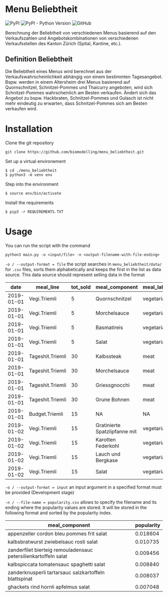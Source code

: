 # Menu Beliebtheit 
![PyPI](https://img.shields.io/pypi/v/menu-beliebtheits-rechner)
![PyPI - Python Version](https://img.shields.io/pypi/pyversions/menu-beliebtheits-rechner)
![GitHub](https://img.shields.io/github/license/biomodelling/menu_beliebtheit)

Berechnung der Beliebtheit von verschiedenen Menus basierend auf den Verkaufszahlen und Angebotskombinationen von verschiedenen Verkaufsstellen des Kanton Zürich (Spital, Kantine, etc.).

## Definition Beliebtheit
Die Beliebtheit eines Menus wird berechnet aus der Verkaufswahrscheinlichkeit abhängig von einem bestimmten Tagesangebot. Bspw. werden in einem Altersheim drei Menus basierend auf Quornschnitzel, Schnitzel-Pommes und Thaicurry angeboten, wird sich Schnitzel-Pommes wahrscheinlich am Besten verkaufen. Ändert sich das Angebot zu bspw. Hackbraten, Schnitzel-Pommes und Gulasch ist nicht mehr eindeutig zu erwarten, dass Schnitzel-Pommes sich am Besten verkaufen wird.

# Installation 
Clone the git repository
```
git clone https://github.com/biomodelling/menu_beliebtheit.git
```

Set up a virtual environement
```
$ cd ./menu_beliebtheit
$ python3 -m venv env
```

Step into the environment
```
$ source env/bin/activate
```

Install the requirements
```
$ pip3 -r REQUIREMENTS.TXT
```

# Usage
You can run the script with the command
```
python3 main.py -o <input/file> -n <output-filename-with-file-ending>
```

```-o / --output-format = file``` the script searches in ```menu_beliebtheit/data/``` for ```.csv``` files, sorts them alphabetically and keeps the first in the list as data source. This data source should represent selling data in the format

| date | meal_line | tot_sold | meal_component | meal_label | source |
|------|-----------|----------|----------------|------------|--------|
|2019-01-01|Vegi.Triemli|5|Quornschnitzel|vegetarian|triemli19|
|2019-01-01|Vegi.Triemli|5|Morchelsauce|vegetarian|triemli19|
|2019-01-01|Vegi.Triemli|5|Basmatireis|vegetarian|triemli19|
|2019-01-01|Vegi.Triemli|5|Salat|vegetarian|triemli19|
|2019-01-01|Tageshit.Triemli|30|Kalbssteak|meat|triemli19|
|2019-01-01 | Tageshit.Triemli | 30 | Morchelsauce | meat | triemli19 |
|2019-01-01 | Tageshit.Triemli | 30 | Griessgnocchi | meat | triemli19 |
|2019-01-01 | Tageshit.Triemli | 30 | Grune Bohnen | meat | triemli19 |
|2019-01-01 | Budget.Triemli | 15 | NA | NA | triemli19 |
|2019-01-02 | Vegi.Triemli | 15 | Gratinierte Spatzlipfanne mit | vegetarian | triemli19 |
|2019-01-02 | Vegi.Triemli | 15 | Karotten  Federkohl  | vegetarian | triemli19 |
|2019-01-02 | Vegi.Triemli | 15 | Lauch und Bergkase | vegetarian | triemli19 |
|2019-01-02 | Vegi.Triemli | 15 | Salat | vegetarian | triemli19 |


```-o / --output-format = input``` an input argument in a specified format must be provided (Development stage)

```-n / --file-name = popularity.csv``` allows to specify the filename and its ending where the popularity values are stored. It will be stored in the following format and sorted by the popularity index.

| meal_component | popularity |
|----------------|------------|
|appenzeller cordon bleu pommes frit salat| 0.018604 |
|kalbsbratwurst zwiebelsauc rosti salat | 0.010735 |
|zanderfilet bierteig remouladensauc petersilienkartoffeln salat | 0.009456 |
|kalbspiccata tomatensauc spaghetti salat | 0.008840 |
|zanderknusperli tartarsauc salzkartoffeln blattspinat | 0.008037 |
|ghackets rind hornli apfelmus salat | 0.007048 |